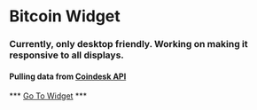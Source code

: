 # Bitcoin Widget

### Currently, only desktop friendly. Working on making it responsive to all displays.

#### Pulling data from [Coindesk API](https://www.coindesk.com/api/)

*** [Go To Widget](https://jintak.github.io/bitcoin-widget/) ***
